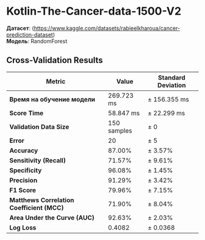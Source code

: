 # Kotlin-The-Cancer-data-1500-V2

**Датасет**: (https://www.kaggle.com/datasets/rabieelkharoua/cancer-prediction-dataset)  
**Модель**: RandomForest  
## Cross-Validation Results


| **Metric**                       | **Value**               | **Standard Deviation** |
|----------------------------------|-------------------------|------------------------|
| **Время на обучение модели**                     | 269.723 ms              | ± 156.355 ms           |
| **Score Time**                   | 58.847 ms               | ± 22.299 ms            |
| **Validation Data Size**         | 150 samples             | ± 0                    |
| **Error**                        | 20                      | ± 5                    |
| **Accuracy**                     | 87.00%                  | ± 3.57%                |
| **Sensitivity (Recall)**         | 71.57%                  | ± 9.61%                |
| **Specificity**                  | 96.08%                  | ± 1.45%                |
| **Precision**                    | 91.29%                  | ± 3.42%                |
| **F1 Score**                     | 79.96%                  | ± 7.15%                |
| **Matthews Correlation Coefficient (MCC)** | 71.90%         | ± 8.04%                |
| **Area Under the Curve (AUC)**   | 92.63%                  | ± 2.03%                |
| **Log Loss**                     | 0.4082                  | ± 0.0368               |
